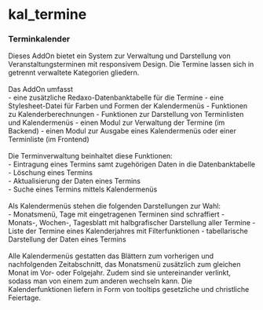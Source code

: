 # kal_termine
<h3>Terminkalender</h3>

<div>Dieses AddOn bietet ein System zur Verwaltung und Darstellung von
Veranstaltungsterminen mit responsivem Design. Die Termine lassen sich in
getrennt verwaltete Kategorien gliedern.</div>

<div><br/>Das AddOn umfasst<br/>
- eine zusätzliche Redaxo-Datenbanktabelle für die Termine
- eine Stylesheet-Datei für Farben und Formen der Kalendermenüs
- Funktionen zu Kalenderberechnungen
- Funktionen zur Darstellung von Terminlisten und Kalendermenüs
- einen Modul zur Verwaltung der Termine (im Backend)
- einen Modul zur Ausgabe eines Kalendermenüs oder einer Terminliste (im Frontend)</div>

<div><br/>Die Terminverwaltung beinhaltet diese Funktionen:</br/>
- Eintragung eines Termins samt zugehörigen Daten in die Datenbanktabelle<br/>
- Löschung eines Termins<br/>
- Aktualisierung der Daten eines Termins<br/>
- Suche eines Termins mittels Kalendermenüs</div>

<div><br/>Als Kalendermenüs stehen die folgenden Darstellungen zur Wahl:<br/>
- Monatsmenü, Tage mit eingetragenen Terminen sind schraffiert
- Monats-, Wochen-, Tagesblatt mit halbgrafischer Darstellung aller Termine
- Liste der Termine eines Kalenderjahres mit Filterfunktionen
- tabellarische Darstellung der Daten eines Termins</div>

<div><br/>Alle Kalendermenüs gestatten das Blättern zum vorherigen und
nachfolgenden Zeitabschnitt, das Monatsmenü zusätzlich zum gleichen Monat
im Vor- oder Folgejahr. Zudem sind sie untereinander verlinkt, sodass man von
einem zum anderen wechseln kann. Die Kalenderfunktionen liefern in Form von
tooltips gesetzliche und christliche Feiertage.</div>